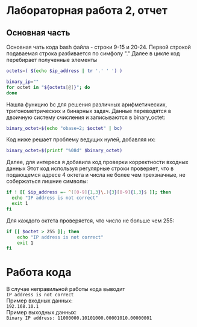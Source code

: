 # Лабораторная работа 2, отчет
## Основная часть
Основная чать кода bash файла - строки 9-15 и 20-24. Первой строкой подаваемая 
строка разбивается по симфолу "." Далее в цикле код перебирает полученные элементы 
```bash
octets=( $(echo $ip_address | tr '.' ' ') )

binary_ip=""
for octet in "${octets[@]}"; do
done
```
Нашла функцию bc для решения различных арифметических, тригонометрических и 
бинарных задач. Данные переводятся в двоичную систему счисления и записываются в binary_octet:
```bash
binary_octet=$(echo "obase=2; $octet" | bc)
```
Код ниже решает проблему ведущих нулей, добавляя их:
```bash
binary_octet=$(printf "%08d" $binary_octet)
  ```

Далее, для интереса я добавила код проверки корректности входных данных
Этот код используя регулярные строки проверяет, что в подающемся адресе 4 октета и числа не более чем
трехзначные, не собержаться лишние символы:
```bash
if ! [[ $ip_address =~ ^([0-9]{1,3}\.){3}[0-9]{1,3}$ ]]; then
  echo "IP address is not correct"
  exit 1
fi
```
Для каждого октета проверяется, что число не больше чем 255:
```bash
if [[ $octet > 255 ]]; then
    echo "IP address is not correct"
    exit 1
fi
```
# Работа кода
В случае неправильной работы кода выводит  
```IP address is not correct```  
Пример входных данных:  
```192.168.10.1```  
Пример выходныx данных:  
```Binary IP address: 11000000.10101000.00001010.00000001```

